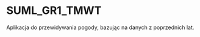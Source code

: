 <!-- dokumentacja projektu -->
# SUML_GR1_TMWT

Aplikacja do przewidywania pogody, bazując na danych z poprzednich lat.
